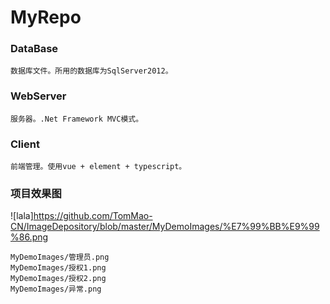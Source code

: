 # MyRepo
### DataBase
```
数据库文件。所用的数据库为SqlServer2012。
```
### WebServer
```
服务器。.Net Framework MVC模式。
```
### Client
```
前端管理。使用vue + element + typescript。
```
### 项目效果图

![lala]https://github.com/TomMao-CN/ImageDepository/blob/master/MyDemoImages/%E7%99%BB%E9%99%86.png
```
MyDemoImages/管理员.png
MyDemoImages/授权1.png
MyDemoImages/授权2.png
MyDemoImages/异常.png
```
